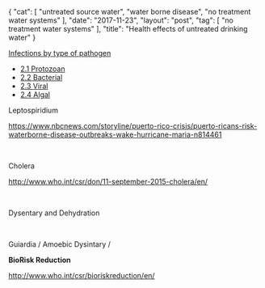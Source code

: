 {
   "cat": [
      "untreated source water",
      "water borne disease",
      "no treatment water systems"
   ],
   "date": "2017-11-23",
   "layout": "post",
   "tag": [
      "no treatment water systems"
   ],
   "title": "Health effects of untreated drinking water"
}

[<span class="toctext">Infections by type of pathogen</span>](https://en.wikipedia.org/wiki/Waterborne_diseases#Infections_by_type_of_pathogen)

*   [<span class="tocnumber">2.1 </span><span class="toctext">Protozoan</span>](https://en.wikipedia.org/wiki/Waterborne_diseases#Protozoan)
*   [<span class="tocnumber">2.2 </span><span class="toctext">Bacterial</span>](https://en.wikipedia.org/wiki/Waterborne_diseases#Bacterial)
*   [<span class="tocnumber">2.3 </span><span class="toctext">Viral</span>](https://en.wikipedia.org/wiki/Waterborne_diseases#Viral)
*   [<span class="tocnumber">2.4</span>](https://en.wikipedia.org/wiki/Waterborne_diseases#Algal)[<span class="toctext"> Algal</span>](https://en.wikipedia.org/wiki/Waterborne_diseases#Algal)
&nbsp;

Leptospiridium

https://www.nbcnews.com/storyline/puerto-rico-crisis/puerto-ricans-risk-waterborne-disease-outbreaks-wake-hurricane-maria-n814461

&nbsp;

Cholera

http://www.who.int/csr/don/11-september-2015-cholera/en/

&nbsp;

Dysentary and Dehydration

&nbsp;

Guiardia / Amoebic Dysintary /

**BioRisk Reduction**

http://www.who.int/csr/bioriskreduction/en/
